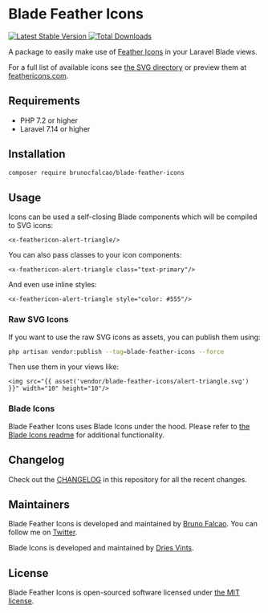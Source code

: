 # Blade Feather Icons

<a href="https://packagist.org/packages/brunocfalcao/blade-feather-icons">
    <img src="https://poser.pugx.org/brunocfalcao/blade-feather-icons/v/stable.svg" alt="Latest Stable Version">
</a>
<a href="https://packagist.org/packages/brunocfalcao/blade-feather-icons">
    <img src="https://poser.pugx.org/brunocfalcao/blade-feather-icons/d/total.svg" alt="Total Downloads">
</a>

A package to easily make use of [Feather Icons](https://github.com/feathericons/feather) in your Laravel Blade views.

For a full list of available icons see [the SVG directory](resources/svg) or preview them at [feathericons.com](https://feathericons.com/).

## Requirements

- PHP 7.2 or higher
- Laravel 7.14 or higher

## Installation

```bash
composer require brunocfalcao/blade-feather-icons
```

## Usage

Icons can be used a self-closing Blade components which will be compiled to SVG icons:

```blade
<x-feathericon-alert-triangle/>
```

You can also pass classes to your icon components:

```blade
<x-feathericon-alert-triangle class="text-primary"/>
```

And even use inline styles:

```blade
<x-feathericon-alert-triangle style="color: #555"/>
```

### Raw SVG Icons

If you want to use the raw SVG icons as assets, you can publish them using:

```bash
php artisan vendor:publish --tag=blade-feather-icons --force
```

Then use them in your views like:

```blade
<img src="{{ asset('vendor/blade-feather-icons/alert-triangle.svg') }}" width="10" height="10"/>
```

### Blade Icons

Blade Feather Icons uses Blade Icons under the hood. Please refer to [the Blade Icons readme](https://github.com/blade-ui-kit/blade-icons) for additional functionality.

## Changelog

Check out the [CHANGELOG](CHANGELOG.md) in this repository for all the recent changes.

## Maintainers

Blade Feather Icons is developed and maintained by [Bruno Falcao](https://github.com/brunocfalcao).
You can follow me on [Twitter](https://twitter.com/brunocfalcao).

Blade Icons is developed and maintained by [Dries Vints](https://driesvints.com).

## License

Blade Feather Icons is open-sourced software licensed under [the MIT license](LICENSE.md).
